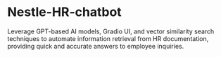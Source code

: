 # Nestle-HR-chatbot
Leverage GPT-based AI models, Gradio UI, and vector similarity search techniques to automate information retrieval from HR documentation, providing quick and accurate answers to employee inquiries.
